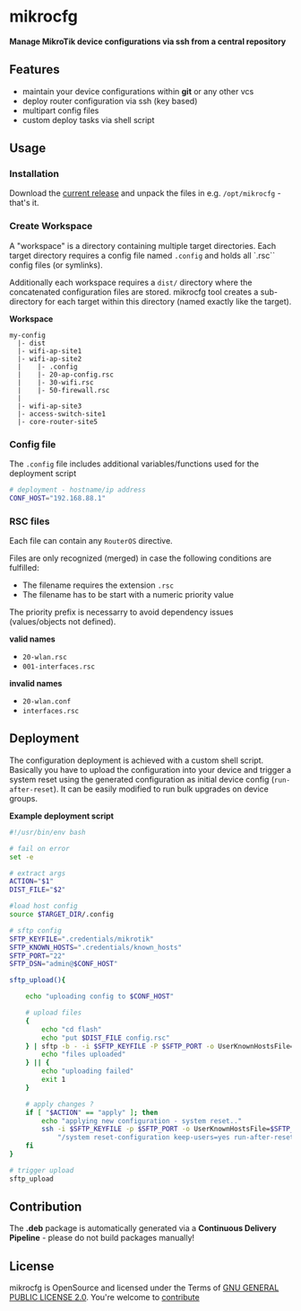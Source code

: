 mikrocfg
=============================

**Manage MikroTik device configurations via ssh from a central repository**

## Features ##

* maintain your device configurations within **git** or any other vcs
* deploy router configuration via ssh (key based)
* multipart config files
* custom deploy tasks via shell script

## Usage ##

### Installation ###

Download the [current release]() and unpack the files in e.g. `/opt/mikrocfg` - that's it.

### Create Workspace ###

A "workspace" is a directory containing multiple target directories. 
Each target directory requires a config file named `.config` and holds all `.rsc`` config files (or symlinks).

Additionally each workspace requires a `dist/` directory where the concatenated configuration files are stored. mikrocfg tool creates a sub-directory for each target within this directory (named exactly like the target).

**Workspace**

```raw
my-config
  |- dist
  |- wifi-ap-site1
  |- wifi-ap-site2
  |    |- .config
  |    |- 20-ap-config.rsc
  |    |- 30-wifi.rsc
  |    |- 50-firewall.rsc
  |
  |- wifi-ap-site3
  |- access-switch-site1
  |- core-router-site5
```

### Config file ###

The `.config` file includes additional variables/functions used for the deployment script

```bash
# deployment - hostname/ip address
CONF_HOST="192.168.88.1"
```

### RSC files ###

Each file can contain any `RouterOS` directive.

Files are only recognized (merged) in case the following conditions are fulfilled:

* The filename requires the extension `.rsc`
* The filename has to be start with a numeric priority value

The priority prefix is necessarry to avoid dependency issues (values/objects not defined).

**valid names**

* `20-wlan.rsc`
* `001-interfaces.rsc`

**invalid names**

* `20-wlan.conf`
* `interfaces.rsc`

## Deployment ##

The configuration deployment is achieved with a custom shell script. Basically you have to upload the configuration into your device and trigger a system reset using the generated configuration as initial device config (`run-after-reset`). It can be easily modified to run bulk upgrades on device groups.

**Example deployment script**

```bash
#!/usr/bin/env bash

# fail on error
set -e

# extract args
ACTION="$1"
DIST_FILE="$2"

#load host config
source $TARGET_DIR/.config

# sftp config
SFTP_KEYFILE=".credentials/mikrotik"
SFTP_KNOWN_HOSTS=".credentials/known_hosts"
SFTP_PORT="22"
SFTP_DSN="admin@$CONF_HOST"

sftp_upload(){

    echo "uploading config to $CONF_HOST"

    # upload files
    {
        echo "cd flash"
        echo "put $DIST_FILE config.rsc"
    } | sftp -b - -i $SFTP_KEYFILE -P $SFTP_PORT -o UserKnownHostsFile=$SFTP_KNOWN_HOSTS -o StrictHostKeyChecking=no $SFTP_DSN && {
        echo "files uploaded"
    } || {
        echo "uploading failed"
        exit 1
    }

    # apply changes ?
    if [ "$ACTION" == "apply" ]; then
        echo "applying new configuration - system reset.."
        ssh -i $SFTP_KEYFILE -p $SFTP_PORT -o UserKnownHostsFile=$SFTP_KNOWN_HOSTS -o StrictHostKeyChecking=no $SFTP_DSN \
            "/system reset-configuration keep-users=yes run-after-reset=flash/config.rsc"
    fi
}

# trigger upload
sftp_upload
```

## Contribution ##

The **.deb** package is automatically generated via a **Continuous Delivery Pipeline** - please do not build packages manually!

## License ##
mikrocfg is OpenSource and licensed under the Terms of [GNU GENERAL PUBLIC LICENSE 2.0](https://opensource.org/licenses/GPL-2.0). You're welcome to [contribute](docs/CONTRIBUTING.md)
